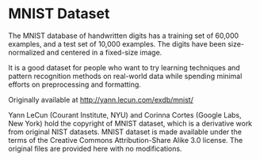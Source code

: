# MNIST Dataset

The MNIST database of handwritten digits has a training set of 60,000 examples, and a test set of 10,000 examples. The digits have been size-normalized and centered in a fixed-size image.

It is a good dataset for people who want to try learning techniques and pattern recognition methods on real-world data while spending minimal efforts on preprocessing and formatting.

Originally available at http://yann.lecun.com/exdb/mnist/

Yann LeCun (Courant Institute, NYU) and Corinna Cortes (Google Labs, New York) hold the copyright of MNIST dataset, which is a derivative work from original NIST datasets. MNIST dataset is made available under the terms of the Creative Commons Attribution-Share Alike 3.0 license. The original files are provided here with no modifications.
